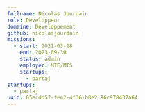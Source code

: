 ```yaml
---
fullname: Nicolas Jourdain
role: Développeur
domaine: Développement
github: nicolasjourdain
missions:
  - start: 2021-03-18
    end: 2023-09-30
    status: admin
    employer: MTE/MTS
    startups:
      - partaj
startups:
  - partaj
uuid: 05ecdd57-fe42-4f36-b8e2-96c978437a64
---
```

